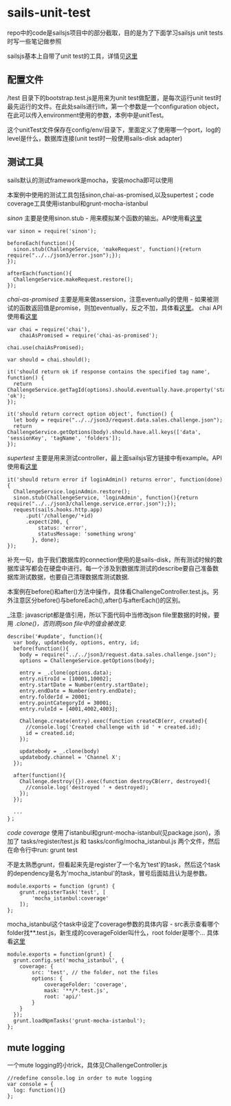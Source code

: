 # sails-unit-test

repo中的code是sailsjs项目中的部分截取，目的是为了下面学习sailsjs unit tests时写一些笔记做参照

sailsjs基本上自带了unit test的工具，详情见[这里](http://sailsjs.org/documentation/concepts/testing)

## 配置文件
/test 目录下的bootstrap.test.js是用来为unit test做配置，是每次运行unit test时最先运行的文件。在此处sails进行lift，第一个参数是一个configuration object，在此可以传入environment使用的参数，本例中是unitTest。

这个unitTest文件保存在config/env/目录下，里面定义了使用哪一个port，log的level是什么，数据库连接(unit test时一般使用sails-disk adapter)

## 测试工具

sails默认的测试framework是mocha，安装mocha即可以使用

本案例中使用的测试工具包括sinon,chai-as-promised,以及supertest；code coverage工具使用istanbul和grunt-mocha-istanbul

*sinon* 主要是使用sinon.stub - 用来模拟某个函数的输出。API使用看[这里](http://sinonjs.org/)
```
var sinon = require('sinon');

beforeEach(function(){
  sinon.stub(ChallengeService, 'makeRequest', function(){return require("../../json3/error.json");});
});

afterEach(function(){
  ChallengeService.makeRequest.restore();
});
```

*chai-as-promised* 主要是用来做assersion，注意eventually的使用 - 如果被测试的函数返回值是promise，则加eventually，反之不加，具体看[这里](https://github.com/domenic/chai-as-promised/)。
chai API使用看[这里](http://chaijs.com/)
```
var chai = require('chai'),
    chaiAsPromised = require('chai-as-promised');

chai.use(chaiAsPromised);

var should = chai.should();

it('should return ok if response contains the specified tag name', function() {
  return ChallengeService.getTagId(options).should.eventually.have.property('status', 'ok');
});

it('should return correct option object', function() {
  let body = require("../../json3/request.data.sales.challenge.json");
  return ChallengeService.getOptions(body).should.have.all.keys(['data', 'sessionKey', 'tagName', 'folders']);
});
```

*supertest* 主要是用来测试controller，最上面sailsjs官方链接中有example。API使用看[这里](https://github.com/visionmedia/supertest)
```
it('should return error if loginAdmin() returns error', function(done){
  ChallengeService.loginAdmin.restore();
  sinon.stub(ChallengeService, 'loginAdmin', function(){return require("../../json3/challenge.service.error.json");});
  request(sails.hooks.http.app)
      .put('/challenge/'+id)
      .expect(200, {
          status: 'error',
          statusMessage: 'something wrong'
        }, done);
});
```
补充一句，由于我们数据库的connection使用的是sails-disk，所有测试时候的数据库读写都会在硬盘中进行。每一个涉及到数据库测试的describe要自己准备数据库测试数据，也要自己清理数据库测试数据.

本案例在before()和after()方法中操作，具体看ChallengeController.test.js。另外注意区分before()与beforeEach(),after()与afterEach()的区别。

_注意: javascript都是值引用，所以下面代码中当修改json file里数据的时候，要用 _.clone()，否则原json file中的值会被改变._
```
describe('#update', function(){
  var body, updatebody, options, entry, id;
  before(function(){
    body = require("../../json3/request.data.sales.challenge.json");
    options = ChallengeService.getOptions(body);

    entry = _.clone(options.data);
    entry.nitroId = [10001,10002];
    entry.startDate = Number(entry.startDate);
    entry.endDate = Number(entry.endDate);
    entry.folderId = 20001;
    entry.pointCategoryId = 30001;
    entry.ruleId = [4001,4002,4003];

    Challenge.create(entry).exec(function createCB(err, created){
      //console.log('Created challenge with id ' + created.id);
      id = created.id;
    });

    updatebody = _.clone(body)
    updatebody.channel = 'Channel X';
  });

  after(function(){
    Challenge.destroy({}).exec(function destroyCB(err, destroyed){
      //console.log('destroyed ' + destroyed);
    });
  });

  ...
}；
```

*code coverage* 使用了istanbul和grunt-mocha-istanbul(见package.json)，添加了 tasks/register/test.js 和
tasks/config/mocha_istanbul.js 两个文件，然后在命令行中run: grunt test

不是太熟悉grunt，但看起来先是register了一个名为'test'的task，然后这个task的dependency是名为'mocha_istanbul'的task，冒号后面姑且认为是参数。
```
module.exports = function (grunt) {
    grunt.registerTask('test', [
        'mocha_istanbul:coverage'
    ]);
};
```
mocha_istanbul这个task中设定了coverage参数的具体内容 - src表示查看哪个folder找**.test.js，新生成的coverageFolder叫什么，root folder是哪个... 具体看[这里](https://gotwarlost.github.io/istanbul/)
```
module.exports = function(grunt) {
  grunt.config.set('mocha_istanbul', {
    coverage: {
        src: 'test', // the folder, not the files
        options: {
            coverageFolder: 'coverage',
            mask: '**/*.test.js',
            root: 'api/'
        }
    }
  });
  grunt.loadNpmTasks('grunt-mocha-istanbul');
};
```

## mute logging

一个mute logging的小trick，具体见ChallengeController.js

```
//redefine console.log in order to mute logging
var console = {
  log: function(){}
};
```
